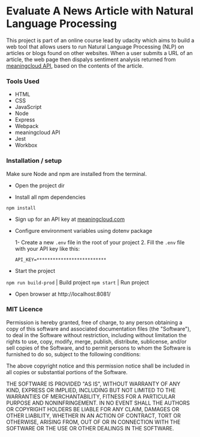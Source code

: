 # Evaluate A News Article with Natural Language Processing


This project is part of an online course lead by udacity which aims to build a web tool that allows users to run Natural Language Processing (NLP) on articles or blogs found on other websites. When a user submits a URL of an article, the web page then dispalys sentiment analysis returned from [meaningcloud API](https://www.meaningcloud.com/products/sentiment-analysis), based on the contents of the article.

### Tools Used
- HTML
- CSS
- JavaScript
- Node
- Express
- Webpack
- meaningcloud API
- Jest
- Workbox

### Installation / setup

Make sure Node and npm are installed from the terminal.


- Open the project dir

- Install all npm dependencies
```
npm install
```

- Sign up for an API key at [meaningcloud.com](https://www.meaningcloud.com/developer/create-account)

- Configure environment variables using dotenv package


	1- Create a new `.env` file in the root of your project
	2. Fill the `.env` file with your API key like this:
	```
	API_KEY=**************************
	```
- Start the project


`npm run build-prod` | Build project
`npm start` | Run project

- Open browser at http://localhost:8081/


### MIT Licence 

Permission is hereby granted, free of charge, to any person obtaining a copy of this software and associated documentation files (the "Software"), to deal in the Software without restriction, including without limitation the rights to use, copy, modify, merge, publish, distribute, sublicense, and/or sell copies of the Software, and to permit persons to whom the Software is furnished to do so, subject to the following conditions:

The above copyright notice and this permission notice shall be included in all copies or substantial portions of the Software.

THE SOFTWARE IS PROVIDED "AS IS", WITHOUT WARRANTY OF ANY KIND, EXPRESS OR IMPLIED, INCLUDING BUT NOT LIMITED TO THE WARRANTIES OF MERCHANTABILITY, FITNESS FOR A PARTICULAR PURPOSE AND NONINFRINGEMENT. IN NO EVENT SHALL THE AUTHORS OR COPYRIGHT HOLDERS BE LIABLE FOR ANY CLAIM, DAMAGES OR OTHER LIABILITY, WHETHER IN AN ACTION OF CONTRACT, TORT OR OTHERWISE, ARISING FROM, OUT OF OR IN CONNECTION WITH THE SOFTWARE OR THE USE OR OTHER DEALINGS IN THE SOFTWARE.